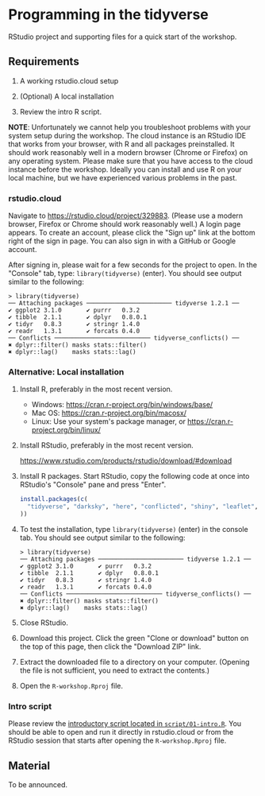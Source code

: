 # Programming in the tidyverse

RStudio project and supporting files for a quick start of the workshop.

## Requirements

1. A working rstudio.cloud setup

2. (Optional) A local installation

3. Review the intro R script.


**NOTE**: Unfortunately we cannot help you troubleshoot problems with your system setup during the workshop.  The cloud instance is an RStudio IDE that works from your browser, with R and all packages preinstalled.  It should work reasonably well in a modern browser (Chrome or Firefox) on any operating system.  Please make sure that you have access to the cloud instance before the workshop.  Ideally you can install and use R on your local machine, but we have experienced various problems in the past.


### rstudio.cloud

Navigate to https://rstudio.cloud/project/329883. (Please use a modern browser, Firefox or Chrome should work reasonably well.) A login page appears. To create an account, please click the "Sign up" link at the bottom right of the sign in page. You can also sign in with a GitHub or Google account.

After signing in, please wait for a few seconds for the project to open. In the "Console" tab, type: `library(tidyverse)` (enter). You should see output similar to the following:

```
> library(tidyverse)
── Attaching packages ──────────────────────── tidyverse 1.2.1 ──
✔ ggplot2 3.1.0       ✔ purrr   0.3.2  
✔ tibble  2.1.1       ✔ dplyr   0.8.0.1
✔ tidyr   0.8.3       ✔ stringr 1.4.0  
✔ readr   1.3.1       ✔ forcats 0.4.0  
── Conflicts ─────────────────────────── tidyverse_conflicts() ──
✖ dplyr::filter() masks stats::filter()
✖ dplyr::lag()    masks stats::lag()
```


### Alternative: Local installation

1. Install R, preferably in the most recent version.

    - Windows: https://cran.r-project.org/bin/windows/base/
    - Mac OS: https://cran.r-project.org/bin/macosx/
    - Linux: Use your system's package manager, or https://cran.r-project.org/bin/linux/

2. Install RStudio, preferably in the most recent version.

    https://www.rstudio.com/products/rstudio/download/#download

3. Install R packages. Start RStudio, copy the following code at once into RStudio's "Console" pane and press "Enter".

    ```r
    install.packages(c(
      "tidyverse", "darksky", "here", "conflicted", "shiny", "leaflet", "plotly"
    ))
    ```

4. To test the installation, type `library(tidyverse)` (enter) in the console tab. You should see output similar to the following:

    ```
    > library(tidyverse)
    ── Attaching packages ──────────────────────── tidyverse 1.2.1 ──
    ✔ ggplot2 3.1.0       ✔ purrr   0.3.2  
    ✔ tibble  2.1.1       ✔ dplyr   0.8.0.1
    ✔ tidyr   0.8.3       ✔ stringr 1.4.0  
    ✔ readr   1.3.1       ✔ forcats 0.4.0  
    ── Conflicts ─────────────────────────── tidyverse_conflicts() ──
    ✖ dplyr::filter() masks stats::filter()
    ✖ dplyr::lag()    masks stats::lag()
    ```

5. Close RStudio.

6. Download this project. Click the green "Clone or download" button on the top of this page, then click the "Download ZIP" link.

7. Extract the downloaded file to a directory on your computer. (Opening the file is not sufficient, you need to extract the contents.)

8. Open the `R-workshop.Rproj` file.

### Intro script

Please review the [introductory script located in `script/01-intro.R`](script/01-intro.R).  You should be able to open and run it directly in rstudio.cloud or from the RStudio session that starts after opening the `R-workshop.Rproj` file.


## Material

To be announced.
